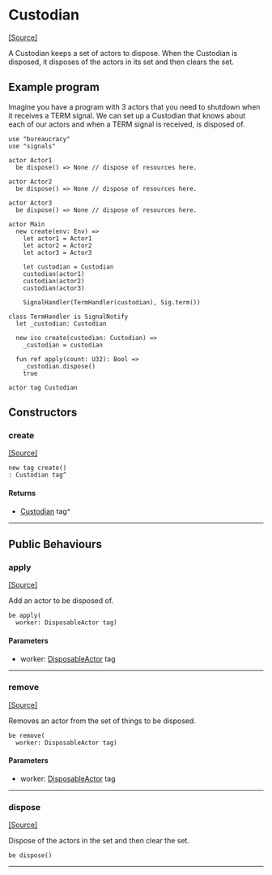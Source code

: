 # Custodian
<span class="source-link">[[Source]](src/bureaucracy/custodian.md#L-0-3)</span>

A Custodian keeps a set of actors to dispose. When the Custodian is disposed,
it disposes of the actors in its set and then clears the set.

## Example program

Imagine you have a program with 3 actors that you need to shutdown when it
receives a TERM signal. We can set up a Custodian that knows about each
of our actors and when a TERM signal is received, is disposed of.

```pony
use "bureaucracy"
use "signals"

actor Actor1
  be dispose() => None // dispose of resources here.

actor Actor2
  be dispose() => None // dispose of resources here.

actor Actor3
  be dispose() => None // dispose of resources here.

actor Main
  new create(env: Env) =>
    let actor1 = Actor1
    let actor2 = Actor2
    let actor3 = Actor3

    let custodian = Custodian
    custodian(actor1)
    custodian(actor2)
    custodian(actor3)

    SignalHandler(TermHandler(custodian), Sig.term())

class TermHandler is SignalNotify
  let _custodian: Custodian

  new iso create(custodian: Custodian) =>
    _custodian = custodian

  fun ref apply(count: U32): Bool =>
    _custodian.dispose()
    true
```


```pony
actor tag Custodian
```

## Constructors

### create
<span class="source-link">[[Source]](src/bureaucracy/custodian.md#L-0-3)</span>


```pony
new tag create()
: Custodian tag^
```

#### Returns

* [Custodian](bureaucracy-Custodian.md) tag^

---

## Public Behaviours

### apply
<span class="source-link">[[Source]](src/bureaucracy/custodian.md#L-0-53)</span>


Add an actor to be disposed of.


```pony
be apply(
  worker: DisposableActor tag)
```
#### Parameters

*   worker: [DisposableActor](builtin-DisposableActor.md) tag

---

### remove
<span class="source-link">[[Source]](src/bureaucracy/custodian.md#L-0-59)</span>


Removes an actor from the set of things to be disposed.


```pony
be remove(
  worker: DisposableActor tag)
```
#### Parameters

*   worker: [DisposableActor](builtin-DisposableActor.md) tag

---

### dispose
<span class="source-link">[[Source]](src/bureaucracy/custodian.md#L-0-65)</span>


Dispose of the actors in the set and then clear the set.


```pony
be dispose()
```

---


